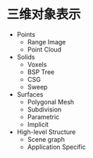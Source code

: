 # 三维对象表示

- Points
  - Range Image
  - Point Cloud
- Solids
  - Voxels
  - BSP Tree
  - CSG
  - Sweep
- Surfaces
  - Polygonal Mesh
  - Subdivision
  - Parametric
  - Implicit
- High-level Structure
  - Scene graph
  - Application Specific
